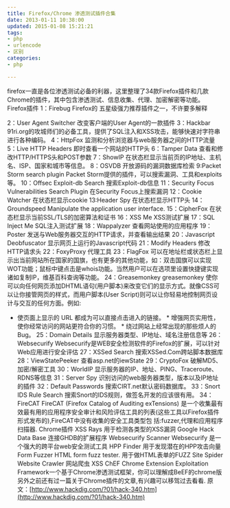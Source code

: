 ```yaml
---
title: Firefox/Chrome 渗透测试插件合集
date: 2013-01-11 10:38:00
updated: 2015-01-08 15:21:21
tags: 
- php
- urlencode
- 区别
categories: 
- php

---
```

firefox一直是各位渗透测试必备的利器，这里整理了34款Firefox插件和几款Chrome的插件，其中包含渗透测试、信息收集、代理、加密解密等功能。
Firefox插件
1：Firebug
Firefox的 五星级强力推荐插件之一，不许要多解释
<!-- more-->
2：User Agent Switcher
改变客户端的User Agent的一款插件
3：Hackbar
91ri.org的攻城师们的必备工具，提供了SQL注入和XSS攻击，能够快速对字符串进行各种编码。
4：HttpFox
监测和分析浏览器与web服务器之间的HTTP流量
5：Live HTTP Headers
即时查看一个网站的HTTP头
6：Tamper Data
查看和修改HTTP/HTTPS头和POST参数
7：ShowIP
在状态栏显示当前页的IP地址、主机名、ISP、国家和城市等信息。
8：OSVDB
开放源码的漏洞数据库检索
9:Packet Storm search plugin
Packet Storm提供的插件，可以搜索漏洞、工具和exploits等。
10：Offsec Exploit-db Search
搜索Exploit-db信息
11：Security Focus Vulnerabilities Search Plugin
在Security Focus上搜索漏洞
12：Cookie Watcher
在状态栏显示cookie
13:Header Spy
在状态栏显示HTTP头
14：Groundspeed
Manipulate the application user interface.
15：CipherFox
在状态栏显示当前SSL/TLS的加密算法和证书
16：XSS Me
XSS测试扩展
17：SQL Inject Me
SQL注入测试扩展
18：Wappalyzer
查看网站使用的应用程序
19：Poster
发送与Web服务器交互的HTTP请求，并查看输出结果
20：Javascript Deobfuscator
显示网页上运行的Javascript代码
21：Modify Headers
修改HTTP请求头
22：FoxyProxy
代理工具
23：FlagFox
可以在地址栏或状态栏上显示出当前网站所在国家的国旗，也有更多的其他功能，如：双击国旗可以实现WOT功能；鼠标中键点击是whois功能。当然用户可以在选项里设置快捷键实现诸如复制IP，维基百科查询等功能。
24：Greasemonkey
greasemonkey 使你可以向任何网页添加DHTML语句(用户脚本)来改变它们的显示方式。就像CSS可以让你接管网页的样式，而用户脚本(User Script)则可以让你轻易地控制网页设计与交互的任何方面。例如:
* 使页面上显示的 URL 都成为可以直接点击进入的链接。 * 增强网页实用性，使你经常访问的网站更符合你的习惯。 * 绕过网站上经常出现的那些烦人的 Bug。
25：Domain Details
显示服务器类型、IP地址、域名注册信息等
26：Websecurify
Websecurify是WEB安全检测软件的Firefox的扩展，可以针对Web应用进行安全评估
27：XSSed Search
搜索XSSed.Com跨站脚本数据库
28：ViewStatePeeker
查看asp.net的iewState
29：CryptoFox
破解MD5、加密/解密工具
30：WorldIP
显示服务器的IP、地址、PING、Traceroute、RDNS等信息
31：Server Spy
识别访问的web服务器类型，版本以及IP地址的插件
32：Default Passwords
搜索CIRT.net默认密码数据库。
33：Snort IDS Rule Search
搜索Snort的IDS规则，做签名开发的应该很有用。
34：FireCAT
FireCAT (Firefox Catalog of Auditing exTensions) 是一个收集最有效最有用的应用程序安全审计和风险评估工具的列表(这些工具以Firefox插件形式发布的),FireCAT中没有收集的安全工具类型包 括:fuzzer,代理和应用程序扫描器.
Chrome插件
XSS Rays
用于检测各类型的XSS漏洞
Google Hack Data Base
连接GHDB的扩展程序
Websecurify Scanner
Websecurify 是一个强大的跨平台web安全测试工具
HPP Finder
用于发现潜在的HPP攻击向量
Form Fuzzer
HTML form fuzz tester. 用于做HTML表单的FUZZ
Site Spider
Website Crawler 网站爬虫
XSS ChEF 
Chrome Extension Exploitation Framework一个基于Chrome渗透测试框架，你可以理解成BeEF的chrome版
另外之前还有过一篇关于Chrome插件的文章,有兴趣可以移驾过去看看.
原文：[http://www.hackdig.com/?01/hack-340.htm](http://www.hackdig.com/?01/hack-340.htm)